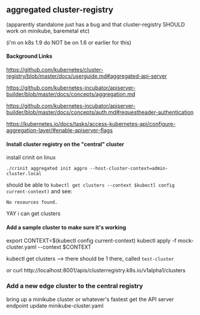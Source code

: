 ## aggregated cluster-registry

(apparently standalone just has a bug and that cluster-registry SHOULD work on minikube, baremetal etc)

(i'm on k8s 1.9 do NOT be on 1.6 or earlier for this)

#### Background Links

https://github.com/kubernetes/cluster-registry/blob/master/docs/userguide.md#aggregated-api-server

https://github.com/kubernetes-incubator/apiserver-builder/blob/master/docs/concepts/aggregation.md

https://github.com/kubernetes-incubator/apiserver-builder/blob/master/docs/concepts/auth.md#requestheader-authentication

https://kubernetes.io/docs/tasks/access-kubernetes-api/configure-aggregation-layer/#enable-apiserver-flags

#### Install cluster registry on the "central" cluster

install crinit on linux

`./crinit aggregated init aggro --host-cluster-context=admin-cluster.local`

should be able to `kubectl get clusters --context $kubectl config current-context)` and see:

```
No resources found.
```

YAY i can get clusters



#### Add a sample cluster to make sure it's working

export CONTEXT=$(kubectl config current-context)
kubectl apply -f mock-cluster.yaml  --context $CONTEXT

kubectl get clusters --> there should be 1 there, called `test-cluster`

or curl http://localhost:8001/apis/clusterregistry.k8s.io/v1alpha1/clusters

### Add a new edge cluster to the central registry

bring up a minikube cluster or whatever's fastest
get the API server endpoint
update minikube-cluster.yaml
